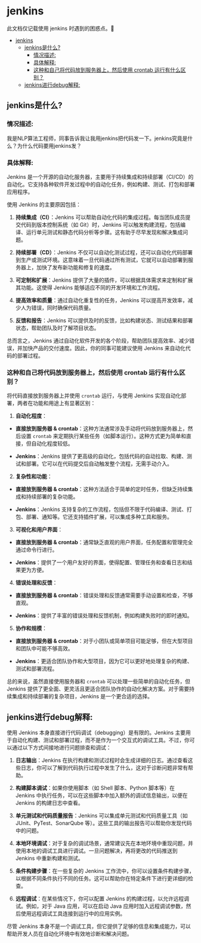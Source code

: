 # jenkins

此文档仅记载使用 jenkins 时遇到的困惑点。🤨<br>

- [jenkins](#jenkins)
  - [jenkins是什么?](#jenkins是什么)
    - [情况描述:](#情况描述)
    - [具体解释:](#具体解释)
    - [这种和自己将代码放到服务器上，然后使用 crontab 运行有什么区别？](#这种和自己将代码放到服务器上然后使用-crontab-运行有什么区别)
  - [jenkins进行debug解释:](#jenkins进行debug解释)


## jenkins是什么?

### 情况描述:

我是NLP算法工程师，同事告诉我让我用jenkins把代码发一下。jenkins究竟是什么？为什么代码要用jenkins发？<br>

### 具体解释:

Jenkins 是一个开源的自动化服务器，主要用于持续集成和持续部署（CI/CD）的自动化。它支持各种软件开发过程中的自动化任务，例如构建、测试、打包和部署应用程序。<br>

使用 Jenkins 的主要原因包括：<br>

1. **持续集成（CI）**：Jenkins 可以帮助自动化代码的集成过程。每当团队成员提交代码到版本控制系统（如 Git）时，Jenkins 可以触发构建流程，包括编译、运行单元测试和静态代码分析等步骤。这有助于尽早发现和解决集成问题。

2. **持续部署（CD）**：Jenkins 不仅可以自动化测试过程，还可以自动化代码部署到生产或测试环境。这意味着一旦代码通过所有测试，它就可以自动部署到服务器上，加快了发布新功能和修复的速度。

3. **可定制和扩展**：Jenkins 提供了大量的插件，可以根据具体需求来定制和扩展其功能。这使得 Jenkins 能够适应不同的开发环境和工作流程。

4. **提高效率和质量**：通过自动化重复性的任务，Jenkins 可以提高开发效率，减少人为错误，同时确保代码质量。

5. **反馈和报告**：Jenkins 可以提供及时的反馈，比如构建状态、测试结果和部署状态，帮助团队及时了解项目状态。

总而言之，Jenkins 通过自动化软件开发的各个阶段，帮助团队提高效率、减少错误，并加快产品的交付速度。因此，你的同事可能建议使用 Jenkins 来自动化代码的部署过程。<br>

### 这种和自己将代码放到服务器上，然后使用 crontab 运行有什么区别？

将代码直接放到服务器上并使用 `crontab` 运行，与使用 Jenkins 实现自动化部署，两者在功能和用途上有显著区别：<br>

1. **自动化程度**：

- **直接放到服务器 & crontab**：这种方法通常涉及手动将代码放到服务器上，然后设置 `crontab` 来定期执行某些任务（如脚本运行）。这种方式更为简单和直接，但自动化程度较低。

- **Jenkins**：Jenkins 提供了更高级的自动化，包括代码的自动拉取、构建、测试和部署。它可以在代码提交后自动触发整个流程，无需手动介入。

2. **复杂性和功能**：

- **直接放到服务器 & crontab**：这种方法适合于简单的定时任务，但缺乏持续集成和持续部署的复杂功能。

- **Jenkins**：Jenkins 支持复杂的工作流程，包括但不限于代码编译、测试、打包、部署、通知等。它还支持插件扩展，可以集成多种工具和服务。

3. **可视化和用户界面**：

- **直接放到服务器 & crontab**：通常缺乏直观的用户界面，任务配置和管理完全通过命令行进行。

- **Jenkins**：提供了一个用户友好的界面，使得配置、管理任务和查看日志和结果更为方便。

4. **错误处理和反馈**：

- **直接放到服务器 & crontab**：错误处理和反馈通常需要手动设置和检查，不够直观。

- **Jenkins**：提供了丰富的错误处理和反馈机制，例如构建失败时的即时通知。

5. **协作和规模**：

- **直接放到服务器 & crontab**：对于小团队或简单项目可能足够，但在大型项目和团队中可能不够高效。

- **Jenkins**：更适合团队协作和大型项目，因为它可以更好地处理复杂的构建、测试和部署流程。

总的来说，虽然直接使用服务器和 `crontab` 可以处理一些简单的自动化任务，但 Jenkins 提供了更全面、更灵活且更适合团队协作的自动化解决方案。对于需要持续集成和持续部署的复杂项目，Jenkins 是一个更合适的选择。<br>

## jenkins进行debug解释:

使用 Jenkins 本身直接进行代码调试（debugging）是有限的。Jenkins 主要用于自动化构建、测试和部署过程，而不是作为一个交互式的调试工具。不过，你可以通过以下方式间接地进行问题排查和调试：<br>

1. **日志输出**：Jenkins 在执行构建和测试过程时会生成详细的日志。通过查看这些日志，你可以了解到代码执行过程中发生了什么，这对于诊断问题非常有帮助。

2. **构建脚本调试**：如果你使用脚本（如 Shell 脚本、Python 脚本等）在 Jenkins 中执行任务，可以在这些脚本中加入额外的调试信息输出，以便在 Jenkins 的构建日志中查看。

3. **单元测试和代码质量报告**：Jenkins 可以集成单元测试和代码质量工具（如 JUnit、PyTest、SonarQube 等）。这些工具的输出报告可以帮助你发现代码中的问题。

4. **本地环境调试**：对于复杂的调试场景，通常建议先在本地环境中重现问题，并使用本地的调试工具进行调试。一旦问题解决，再将更改的代码推送到 Jenkins 中重新构建和测试。

5. **条件构建步骤**：在一些复杂的 Jenkins 工作流中，你可以设置条件构建步骤，以根据不同条件执行不同的任务。这可以帮助你在特定条件下进行更详细的检查。

6. **远程调试**：在某些情况下，你可以配置 Jenkins 的构建过程，以允许远程调试。例如，对于 Java 应用，可以在启动 Java 应用时加入远程调试参数，然后使用远程调试工具连接到运行中的应用实例。

尽管 Jenkins 本身不是一个调试工具，但它提供了足够的信息和集成能力，可以帮助开发人员在自动化环境中有效地诊断和解决问题。<br>